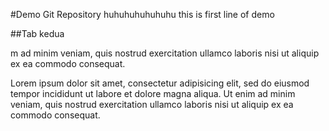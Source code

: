 #Demo Git Repository huhuhuhuhuhuhu
this is first line of demo



##Tab kedua


 m ad minim veniam, quis nostrud exercitation ullamco laboris nisi ut aliquip ex ea commodo consequat.

Lorem ipsum dolor sit amet, consectetur adipisicing elit, sed do eiusmod tempor incididunt ut labore et dolore magna aliqua. Ut enim ad minim veniam, quis nostrud exercitation ullamco laboris nisi ut aliquip ex ea commodo consequat.